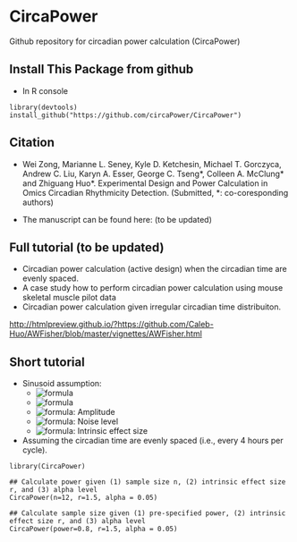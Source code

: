 # CircaPower
Github repository for circadian power calculation (CircaPower)


## Install This Package from github
* In R console

```{R}
library(devtools)
install_github("https://github.com/circaPower/CircaPower") 
```

## Citation

* Wei Zong, Marianne L. Seney, Kyle D. Ketchesin, Michael T. Gorczyca, Andrew C. Liu, Karyn A. Esser, George C. Tseng*, Colleen A. McClung* and Zhiguang Huo*. Experimental Design and Power Calculation in Omics Circadian Rhythmicity Detection. (Submitted, *: co-coresponding authors)

* The manuscript can be found here: (to be updated)

## Full tutorial (to be updated)

* Circadian power calculation (active design) when the circadian time are evenly spaced.
* A case study how to perform circadian power calculation using mouse skeletal muscle pilot data
* Circadian power calculation given irregular circadian time distribuiton.

http://htmlpreview.github.io/?https://github.com/Caleb-Huo/AWFisher/blob/master/vignettes/AWFisher.html


## Short tutorial 

* Sinusoid assumption: 
  * ![formula](https://render.githubusercontent.com/render/math?math=\color{white}\large\y=A\sin(w(t%2B\phi))%2B\varepsilon)
  * ![formula](https://render.githubusercontent.com/render/math?math=\color{white}\large\varepsilon\sim\N(0,\sigma^2))
  * ![formula](https://render.githubusercontent.com/render/math?math=\color{white}\large\A): Amplitude
  * ![formula](https://render.githubusercontent.com/render/math?math=\color{white}\large\varepsilon): Noise level
  * ![formula](https://render.githubusercontent.com/render/math?math=\color{white}\large\r=\A/\varepsilon): Intrinsic effect size
* Assuming the circadian time are evenly spaced (i.e., every 4 hours per cycle).

```{R}
library(CircaPower)

## Calculate power given (1) sample size n, (2) intrinsic effect size r, and (3) alpha level
CircaPower(n=12, r=1.5, alpha = 0.05)

## Calculate sample size given (1) pre-specified power, (2) intrinsic effect size r, and (3) alpha level
CircaPower(power=0.8, r=1.5, alpha = 0.05)

```


